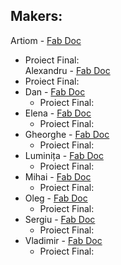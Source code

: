 ## Makers:

Artiom - [Fab Doc](https://evilpanda.gitbook.io/from-zero-2/)
  * Proiect Final:\
Alexandru - [Fab Doc](https://github.com/AlexandruObada/FabLabChisinau)
  * Proiect Final:
* Dan     - [Fab Doc](https://app.gitbook.com/@danila-morari/s/academy-fab-chisinau/)
  * Proiect Final:
* Elena   - [Fab Doc](https://graur-lenka.gitbook.io/academy-fab-chisinau/)
  * Proiect Final:
* Gheorghe - [Fab Doc](https://gheorghe-virlan99.gitbook.io/gvprojects/)
  * Proiect Final:
* Luminița - [Fab Doc](https://luminita-padurar.gitbook.io/academy-fab-chisinau/)
  * Proiect Final:
* Mihai   - [Fab Doc](https://app.gitbook.com/@moglanmihai7/s/academy-fab-chisinau/)
  * Proiect Final:
* Oleg    - [Fab Doc](https://omincev.gitbook.io/academy-fab-chisinau/)
  * Proiect Final:
* Sergiu  - [Fab Doc](https://sergiu-doncila.gitbook.io/academy-fab-chisinau/hello-friend)
  * Proiect Final:
* Vladimir  - [Fab Doc](https://nmax2e5.gitbook.io/academy-fab-chisinau/)
  * Proiect Final:
